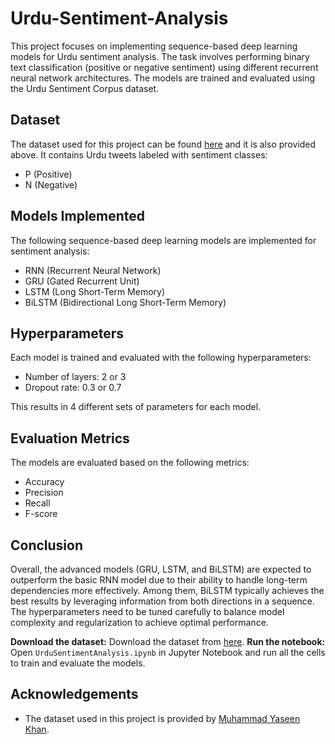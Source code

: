 # Urdu-Sentiment-Analysis

This project focuses on implementing sequence-based deep learning models for Urdu sentiment analysis. The task involves performing binary text classification (positive or negative sentiment) using different recurrent neural network architectures. The models are trained and evaluated using the Urdu Sentiment Corpus dataset.

## Dataset

The dataset used for this project can be found [here](https://github.com/MuhammadYaseenKhan/Urdu-Sentiment-Corpus/blob/master/urdu-sentiment-corpus-v1.tsv) and it is also provided above. It contains Urdu tweets labeled with sentiment classes:
- P (Positive)
- N (Negative)

## Models Implemented

The following sequence-based deep learning models are implemented for sentiment analysis:
- RNN (Recurrent Neural Network)
- GRU (Gated Recurrent Unit)
- LSTM (Long Short-Term Memory)
- BiLSTM (Bidirectional Long Short-Term Memory)

## Hyperparameters

Each model is trained and evaluated with the following hyperparameters:
- Number of layers: 2 or 3
- Dropout rate: 0.3 or 0.7

This results in 4 different sets of parameters for each model.

## Evaluation Metrics

The models are evaluated based on the following metrics:
- Accuracy
- Precision
- Recall
- F-score

## Conclusion

Overall, the advanced models (GRU, LSTM, and BiLSTM) are expected to outperform the basic RNN model due to their ability to handle long-term dependencies more effectively. Among them, BiLSTM typically achieves the best results by leveraging information from both directions in a sequence. The hyperparameters need to be tuned carefully to balance model complexity and regularization to achieve optimal performance.


**Download the dataset:**
    Download the dataset from [here](https://github.com/MuhammadYaseenKhan/Urdu-Sentiment-Corpus/blob/master/urdu-sentiment-corpus-v1.tsv).
**Run the notebook:**
    Open `UrduSentimentAnalysis.ipynb` in Jupyter Notebook and run all the cells to train and evaluate the models.
   

## Acknowledgements

- The dataset used in this project is provided by [Muhammad Yaseen Khan](https://github.com/MuhammadYaseenKhan/Urdu-Sentiment-Corpus).
